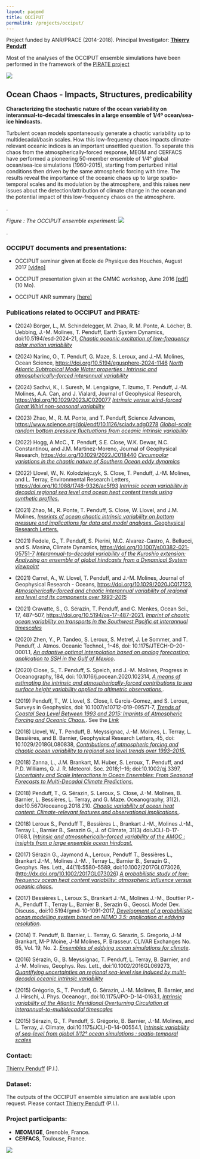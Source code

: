 ```yaml
---
layout: pagemd
title: OCCIPUT
permalink: /projects/occiput/
---
```


Project funded by ANR/PRACE  (2014-2018). Principal Investigator: [**Thierry Penduff**](https://www.ige-grenoble.fr/Thierry-Penduff)

Most of the analyses of the OCCIPUT ensemble simulations have been performed in the framework
of the [PIRATE project](https://www.dropbox.com/scl/fi/wrazbje5wflva8vdj5wf5/PIRATE_PENDUFF.pdf?rlkey=8677tokohl9r14fcgwergux31&dl=0)

<img class="img-responsive img-centered" src="https://meom-group.github.io/assets/img/projects/occiput-ensemble.png"/>


##  Ocean Chaos - Impacts, Structures, predicability
**Characterizing the stochastic nature of the ocean variability on interannual-to-decadal timescales in a large ensemble of 1/4º ocean/sea-ice hindcasts.**

Turbulent ocean models spontaneously generate a chaotic variability up to multi­decadal/basin scales. How this low­-frequency chaos impacts climate-relevant oceanic indices is an important unsettled question. To separate this chaos from the atmospherically-forced response, MEOM and CERFACS have performed a pioneering 50-member ensemble of 1/4° global ocean/sea-ice simulations (1960-2015), starting from perturbed initial conditions then driven by the same atmospheric forcing with time. The results reveal the importance of the oceanic chaos up to  large spatio-temporal scales and its modulation by the atmosphere, and this raises new issues about the detection/attribution of climate change in the ocean and the potential impact of this low-frequency chaos on the atmosphere.

.

*Figure : The OCCIPUT ensemble experiment:*
<img class="img-responsive img-centered" src="https://meom-group.github.io/assets/img/projects/occiput-spagettis2.png"/>


.

###  OCCIPUT documents and presentations:
  - OCCIPUT seminar given at Ecole de Physique des Houches, August 2017 [[video]](https://youtu.be/X60ue6Ch184)

  -  OCCIPUT presentation given at the GMMC workshop, June 2016 [ [pdf] ](https://www.mercator-ocean.fr/wp-content/uploads/2016/06/5-LEROUX-GMMC2016.pdf) (10 Mo).

  -  OCCIPUT ANR summary [ [here] ](https://anr.fr/Project-ANR-13-BS06-0007)

### Publications related to OCCIPUT and PIRATE:

* (2024) Börger, L., M. Schindelegger, M. Zhao, R. M. Ponte, A. Löcher, B. Uebbing, J.-M. Molines, T. Penduff, Earth System Dynamics, doi:10.5194/esd-2024-21, [*Chaotic oceanic excitation of low-frequency polar motion variability*](https://doi.org/10.5194/esd-2024-21)

* (2024) Narinc, O., T. Penduff, G. Maze, S. Leroux, and J.-M. Molines, Ocean Science, https://doi.org/10.5194/egusphere-2024-1146 [*North Atlantic Subtropical Mode Water properties : Intrinsic and atmospherically-forced interannual variability*](https://doi.org/10.5194/egusphere-2024-1146)

* (2024) Sadhvi, K., I. Suresh, M. Lengaigne, T. Izumo, T. Penduff, J.-M. Molines, A.A. Can, and J. Vialard, Journal of Geophysical Research, https://doi.org/10.1029/2023JC020077 [*Intrinsic versus wind-forced Great Whirl non-seasonal variability*](https://doi.org/10.1029/2023JC020077)

* (2023) Zhao, M., R. M. Ponte, and T. Penduff, Science Advances, https://www.science.org/doi/epdf/10.1126/sciadv.adg0278  [*Global-scale random bottom pressure fluctuations from oceanic intrinsic variability*](https://www.science.org/doi/epdf/10.1126/sciadv.adg0278)

* (2022) Hogg, A.McC., T. Penduff, S.E. Close, W.K. Dewar, N.C. Constantinou, and J.M. Martinez-Moreno, Journal of Geophysical Research, https://doi.org/10.1029/2022JC018440 [*Circumpolar variations in the chaotic nature of Southern Ocean eddy dynamics*](https://doi.org/10.1029/2022JC018440)

* (2022) Llovel, W., N. Kolodziejczyk, S. Close, T. Penduff, J.-M. Molines, and L. Terray, Environmental Research Letters,  https://doi.org/10.1088/1748-9326/ac5f93 [*Intrinsic ocean variability in decadal regional sea level and ocean heat content trends using synthetic profiles.*](https://doi.org/10.1088/1748-9326/ac5f93)

* (2021) Zhao, M., R. Ponte, T. Penduff, S. Close, W. Llovel, and J.M. Molines, [*Imprints of ocean chaotic intrinsic variability on bottom pressure and implications for data and model analyses*. Geophysical Research Letters.](https://doi.org/10.1029/2021GL096341)

* (2021) Fedele, G., T. Penduff, S. Pierini, M.C. Alvarez-Castro, A. Bellucci, and S. Masina, Climate Dynamics, https://doi.org/10.1007/s00382-021-05751-7  [*Interannual-to-decadal variability of the Kuroshio extension: Analyzing an ensemble of global hindcasts from a Dynamical System viewpoint*](https://doi.org/10.1007/s00382-021-05751-7)

* (2021) Carret, A., W. Llovel, T. Penduff, and J.-M. Molines, Journal of Geophysical Research - Oceans, https://doi.org/10.1029/2020JC017123, [*Atmospherically-forced and chaotic interannual variability of regional sea level and its components over 1993-2015*](https://doi.org/10.1029/2020JC017123)

* (2021) Cravatte, S., G. Sérazin, T. Penduff, and C. Menkes, Ocean Sci., 17, 487–507, https://doi.org/10.5194/os-17-487-2021, [*Imprint of chaotic ocean variability on transports in the Southwest Pacific at interannual timescales*](https://os.copernicus.org/articles/17/487/2021/ )


* (2020) Zhen, Y., P. Tandeo, S. Leroux, S. Metref, J. Le Sommer, and T. Penduff,  J. Atmos. Oceanic Technol., 1–46, doi: 10.1175/JTECH-D-20-0001.1, [*An adaptive optimal interpolation based on analog forecasting: application to SSH in the Gulf of Mexico*](https://doi.org/10.1175/JTECH-D-20-0001.1).

- (2020) Close, S., T. Penduff, S. Speich, and J.-M. Molines, Progress in Oceanography, 184, doi: 10.1016/j.pocean.2020.102314,  [*A means of estimating the intrinsic and atmospherically-forced  contributions to sea surface height variability applied to altimetric  observations* ](https://doi.org/10.1016/j.pocean.2020.102314).

- (2019) Penduff, T., W. Llovel, S. Close, I. Garcia-Gomez, and S. Leroux, Surveys in Geophysics, doi: 10.1007/s10712-019-09571-7, [*Trends of Coastal Sea Level Between 1993 and 2015: Imprints of Atmospheric Forcing and Oceanic Chaos.*](https://doi.org/10.1007/s10712-019-09571-7). See the [*Link*](https://rdcu.be/bT49n)

- (2018) Llovel, W., T. Penduff, B. Meyssignac, J.-M. Molines, L. Terray, L. Bessières, and B. Barnier, Geophysical Research Letters, 45, doi: 10.1029/2018GL080838, [*Contributions of atmospheric forcing and chaotic ocean variability to regional sea level trends over 1993–2015.*](https://doi.org/10.1029/2018GL080838)

- (2018) Zanna, L., J.M. Brankart, M. Huber, S. Leroux, T. Penduff, and P.D. Williams,  Q. J. R. Meteorol. Soc. 2018;1–16; doi:10.1002/qj.3397, [*Uncertainty and Scale Interactions in Ocean Ensembles: From Seasonal Forecasts to Multi-Decadal Climate Predictions.*](http://dx.doi.org/10.1002/qj.3397)

- (2018) Penduff, T., G. Sérazin, S. Leroux, S. Close, J.-M. Molines, B. Barnier, L. Bessières, L. Terray, and G. Maze. Oceanography, 31(2). doi:10.5670/oceanog.2018.210. [*Chaotic variability of ocean heat content: Climate-relevant features and observational implications.*](https://doi.org/10.5670/oceanog.2018.210).

- (2018) Leroux S., Penduff T., Bessières L.,  Brankart J.-M., Molines J.-M., Terray L., Barnier B., Serazin G., J. of Climate, 31(3) doi:JCLI-D-17-0168.1,  [*Intrinsic and atmospherically-forced variability of the AMOC : insights from a large ensemble ocean hindcast.*](http://dx.doi.org/10.1175/JCLI-D-17-0168.1)

- (2017) Sérazin G., Jaymond A., Leroux, Penduff T., Bessières L.,  Brankart J.-M., Molines J.-M. , Terray L., Barnier B., Serazin G., Geophys. Res. Lett., 44(11):5580–5589, doi:10.1002/2017GL073026, (http://dx.doi.org/10.1002/2017GL073026) [*A probabilistic study of low-frequency ocean heat content variability: atmospheric influence versus oceanic chaos.*](http://dx.doi.org/10.1002/2017GL073026)

- (2017) Bessières L.,  Leroux S., Brankart J.-M., Molines J.-M., Bouttier P.-A., Penduff T., Terray L., Barnier B., Serazin G., Geosci. Model Dev. Discuss., doi:10.5194/gmd-10-1091-2017,  [*Development of a probabilistic ocean modelling system based on NEMO 3.5: application at eddying resolution*](https://www.geosci-model-dev.net/10/1091/2017/gmd-10-1091-2017.pdf).

- (2014) T. Penduff, B. Barnier, L. Terray, G. Sérazin, S. Gregorio, J-M Brankart, M-P Moine, J-M Molines, P. Brasseur. CLIVAR Exchanges No. 65, Vol. 19, No. 2. [*Ensembles of eddying ocean simulations for climate*](https://www.clivar.org/sites/default/files/documents/exchanges65_0.pdf). 

- (2016) Sérazin, G., B. Meyssignac, T. Penduff, L. Terray, B. Barnier, and J.-M. Molines, Geophys. Res. Lett., doi:10.1002/2016GL069273, [*Quantifying uncertainties on regional sea-level rise induced by multi-decadal oceanic intrinsic variability*](https://doi.org/10.1002/2016GL069273)

- (2015) Grégorio, S., T. Penduff, G. Sérazin, J.-M. Molines, B. Barnier, and J. Hirschi,  J. Phys. Oceanogr., doi:10.1175/JPO-D-14-0163.1, [*Intrinsic variability of the Atlantic Meridional Overturning Circulation at interannual-to-multidecadal timescales*](https://doi.org/10.1175/JPO-D-14-0163.1)

- (2015) Sérazin, G., T. Penduff, S. Grégorio, B. Barnier, J.-M. Molines, and L. Terray, J. Climate, doi:10.1175/JCLI-D-14-00554.1, [*Intrinsic variability of sea-level from global 1/12° ocean simulations : spatio-temporal scales*](https://doi.org/10.1175/JCLI-D-14-00554.1)



### Contact:
 [Thierry Penduff](https://www.ige-grenoble.fr/Thierry-Penduff) (P.I.).

### Dataset:
 The outputs of the OCCIPUT ensemble simulation are available upon request. Please contact [Thierry Penduff](https://www.ige-grenoble.fr/Thierry-Penduff) (P.I.).

### Project participants:
 - **MEOM/IGE**, Grenoble, France.
 - **CERFACS**, Toulouse, France.

<img class="img-responsive img-centered" src="https://meom-group.github.io/assets/img/projects/occiput-sponsors.png"/>

